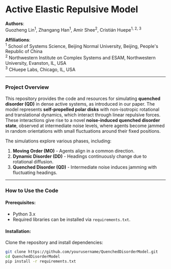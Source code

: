 # Active Elastic Repulsive Model

**Authors**:  
Guozheng Lin<sup>1</sup>, Zhangang Han<sup>1</sup>, Amir Shee<sup>2</sup>, Cristián Huepe<sup>1, 2, 3</sup>

**Affiliations**:  
<sup>1</sup> School of Systems Science, Beijing Normal University, Beijing, People's Republic of China  
<sup>2</sup> Northwestern Institute on Complex Systems and ESAM, Northwestern University, Evanston, IL, USA  
<sup>3</sup> CHuepe Labs, Chicago, IL, USA

---

### Project Overview

This repository provides the code and resources for simulating **quenched disorder (QD)** in dense active systems, as introduced in our paper. The model represents **self-propelled polar disks** with non-isotropic rotational and translational dynamics, which interact through linear repulsive forces. These interactions give rise to a novel **noise-induced quenched disorder state**, observed at intermediate noise levels, where agents become jammed in random orientations with small fluctuations around their fixed positions.

The simulations explore various phases, including:
1. **Moving Order (MO)** - Agents align in a common direction.
2. **Dynamic Disorder (DD)** - Headings continuously change due to rotational diffusion.
3. **Quenched Disorder (QD)** - Intermediate noise induces jamming with fluctuating headings.

---

### How to Use the Code

#### Prerequisites:
- Python 3.x
- Required libraries can be installed via `requirements.txt`.

#### Installation:
Clone the repository and install dependencies:

```bash
git clone https://github.com/yourusername/QuenchedDisorderModel.git
cd QuenchedDisorderModel
pip install -r requirements.txt
